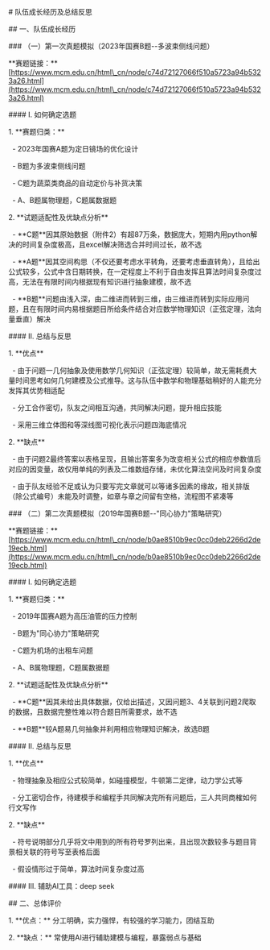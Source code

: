 \# 队伍成长经历及总结反思



\## 一、队伍成长经历



\### （一）第一次真题模拟（2023年国赛B题--多波束侧线问题）



\*\*赛题链接：\*\* \[https://www.mcm.edu.cn/html\_cn/node/c74d72127066f510a5723a94b5323a26.html](https://www.mcm.edu.cn/html\_cn/node/c74d72127066f510a5723a94b5323a26.html)



\#### Ⅰ. 如何确定选题



1\.  \*\*赛题归类：\*\*

&nbsp;   - 2023年国赛A题为定日镜场的优化设计

&nbsp;   - B题为多波束侧线问题

&nbsp;   - C题为蔬菜类商品的自动定价与补货决策

&nbsp;   - A、B题属物理题，C题属数据题



2\.  \*\*试题适配性及优缺点分析\*\*

&nbsp;   - \*\*C题\*\*因其原始数据（附件2）有超87万条，数据庞大，短期内用python解决的时间复杂度极高，且excel解决筛选合并时间过长，故不选

&nbsp;   - \*\*A题\*\*因其空间构思（不仅还要考虑水平转角，还要考虑垂直转角），且给出公式较多，公式中含日期转换，在一定程度上不利于自由发挥且算法时间复杂度过高，无法在有限时间内根据现有知识进行抽象建模，故不选

&nbsp;   - \*\*B题\*\*问题由浅入深，由二维进而转到三维，由三维进而转到实际应用问题，且在有限时间内易根据题目所给条件结合对应数学物理知识（正弦定理，法向量垂直）解决



\#### Ⅱ. 总结与反思



1\.  \*\*优点\*\*

&nbsp;   - 由于问题一几何抽象及使用数学几何知识（正弦定理）较简单，故无需耗费大量时间思考如何几何建模及公式推导。这与队伍中数学和物理基础稍好的人能充分发挥其优势相适配

&nbsp;   - 分工合作密切，队友之间相互沟通，共同解决问题，提升相应技能

&nbsp;   - 采用三维立体图和等深线图可视化表示问题四海底情况



2\.  \*\*缺点\*\*

&nbsp;   - 由于问题2最终答案以表格呈现，且输出答案多为改变相关公式的相应参数值后对应的因变量，故仅用单纯的列表及二维数组存储，未优化算法空间及时间复杂度

&nbsp;   - 由于队友经验不足或认为只要写完文章就可以等诸多因素的缘故，相关排版（除公式编号）未能及时调整，如章与章之间留有空格，流程图不紧凑等



\### （二）第二次真题模拟（2019年国赛B题--"同心协力"策略研究）



\*\*赛题链接：\*\* \[https://www.mcm.edu.cn/html\_cn/node/b0ae8510b9ec0cc0deb2266d2de19ecb.html](https://www.mcm.edu.cn/html\_cn/node/b0ae8510b9ec0cc0deb2266d2de19ecb.html)



\#### Ⅰ. 如何确定选题



1\.  \*\*赛题归类：\*\*

&nbsp;   - 2019年国赛A题为高压油管的压力控制

&nbsp;   - B题为"同心协力"策略研究

&nbsp;   - C题为机场的出租车问题

&nbsp;   - A、B属物理题，C题属数据题



2\.  \*\*试题适配性及优缺点分析\*\*

&nbsp;   - \*\*C题\*\*因其未给出具体数据，仅给出描述，又因问题3、4关联到问题2爬取的数据，且数据完整性难以符合题目所需要求，故不选

&nbsp;   - \*\*B题\*\*较A题易几何抽象并利用相应物理知识解决，故选B题



\#### Ⅱ. 总结与反思



1\.  \*\*优点\*\*

&nbsp;   - 物理抽象及相应公式较简单，如碰撞模型，牛顿第二定律，动力学公式等

&nbsp;   - 分工密切合作，待建模手和编程手共同解决完所有问题后，三人共同商榷如何行文写作



2\.  \*\*缺点\*\*

&nbsp;   - 符号说明部分几乎将文中用到的所有符号罗列出来，且出现次数较多与题目背景相关联的符号写至表格后面

&nbsp;   - 假设情形过于简单，算法时间复杂度过高



\#### Ⅲ. 辅助AI工具：deep seek



\## 二、总体评价



1\.  \*\*优点：\*\* 分工明确，实力强悍，有较强的学习能力，团结互助

2\.  \*\*缺点：\*\* 常使用AI进行辅助建模与编程，暴露弱点与基础

